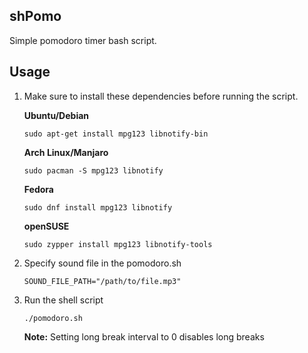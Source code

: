 ## shPomo

Simple pomodoro timer bash script.

## Usage

1.  Make sure to install these dependencies before running the script.

    **Ubuntu/Debian**

    `sudo apt-get install mpg123 libnotify-bin`

    **Arch Linux/Manjaro**

    `sudo pacman -S mpg123 libnotify`

    **Fedora**

    `sudo dnf install mpg123 libnotify`

    **openSUSE**

    `sudo zypper install mpg123 libnotify-tools`

2.  Specify sound file in the pomodoro.sh

    ```
    SOUND_FILE_PATH="/path/to/file.mp3"
    ```

3.  Run the shell script

    ```
    ./pomodoro.sh
    ```

    **Note:** Setting long break interval to 0 disables long breaks


